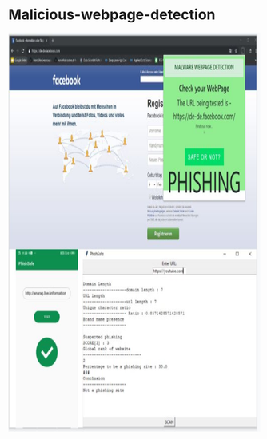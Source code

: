 # Malicious-webpage-detection
<img src="https://github.com/umeshsati54/Malicious-webpage-detection/blob/master/SS.JPG" height="800">
